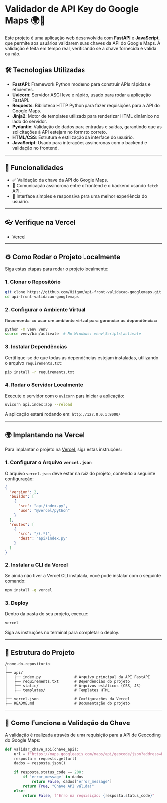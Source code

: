 
# Validador de API Key do Google Maps 🌍🔑

Este projeto é uma aplicação web desenvolvida com **FastAPI** e **JavaScript**, que permite aos usuários validarem suas chaves da API do Google Maps. A validação é feita em tempo real, verificando se a chave fornecida é válida ou não.

## 🛠️ Tecnologias Utilizadas

- **FastAPI**: Framework Python moderno para construir APIs rápidas e eficientes.
- **Uvicorn**: Servidor ASGI leve e rápido, usado para rodar a aplicação FastAPI.
- **Requests**: Biblioteca HTTP Python para fazer requisições para a API do Google Maps.
- **Jinja2**: Motor de templates utilizado para renderizar HTML dinâmico no lado do servidor.
- **Pydantic**: Validação de dados para entradas e saídas, garantindo que as solicitações à API estejam no formato correto.
- **HTML/CSS**: Estrutura e estilização da interface do usuário.
- **JavaScript**: Usado para interações assíncronas com o backend e validação no frontend.

---

## 🚀 Funcionalidades

- ✅ Validação da chave da API do Google Maps.
- 📡 Comunicação assíncrona entre o frontend e o backend usando `fetch` API.
- 🎨 Interface simples e responsiva para uma melhor experiência do usuário.

---

## 👓 Verifique na Vercel

- [Vercel](https://api-front-validacao-googlemaps.vercel.app/)

---

## ⚙️ Como Rodar o Projeto Localmente

Siga estas etapas para rodar o projeto localmente:

### 1. Clonar o Repositório
```bash
git clone https://github.com/Hiigum/api-front-validacao-googlemaps.git
cd api-front-validacao-googlemaps
```

### 2. Configurar o Ambiente Virtual
Recomenda-se usar um ambiente virtual para gerenciar as dependências:
```bash
python -m venv venv
source venv/bin/activate  # No Windows: venv\Scripts\activate
```

### 3. Instalar Dependências
Certifique-se de que todas as dependências estejam instaladas, utilizando o arquivo `requirements.txt`:
```bash
pip install -r requirements.txt
```

### 4. Rodar o Servidor Localmente
Execute o servidor com o `uvicorn` para iniciar a aplicação:
```bash
uvicorn api.index:app --reload
```
A aplicação estará rodando em: `http://127.0.0.1:8000/`

---

## 🌍 Implantando na Vercel

Para implantar o projeto na [Vercel](https://vercel.com), siga estas instruções:

### 1. Configurar o Arquivo `vercel.json`
O arquivo `vercel.json` deve estar na raiz do projeto, contendo a seguinte configuração:

```json
{
  "version": 2,
  "builds": [
    {
      "src": "api/index.py",
      "use": "@vercel/python"
    }
  ],
  "routes": [
    {
      "src": "/(.*)",
      "dest": "api/index.py"
    }
  ]
}
```

### 2. Instalar a CLI da Vercel
Se ainda não tiver a Vercel CLI instalada, você pode instalar com o seguinte comando:
```bash
npm install -g vercel
```

### 3. Deploy
Dentro da pasta do seu projeto, execute:
```bash
vercel
```
Siga as instruções no terminal para completar o deploy.

---

## 📂 Estrutura do Projeto

```
/nome-do-repositorio
│
├── api/
│   ├── index.py               # Arquivo principal da API FastAPI
│   ├── requirements.txt       # Dependências do projeto
│   ├── static/                # Arquivos estáticos (CSS, JS)
│   ├── templates/             # Templates HTML
│
├── vercel.json                # Configurações da Vercel
├── README.md                  # Documentação do projeto
```

---

## 🔑 Como Funciona a Validação da Chave

A validação é realizada através de uma requisição para a API de Geocoding do Google Maps:

```python
def validar_chave_api(chave_api):
    url = f"https://maps.googleapis.com/maps/api/geocode/json?address=New+York&key={chave_api}"
    resposta = requests.get(url)
    dados = resposta.json()

    if resposta.status_code == 200:
        if 'error_message' in dados:
            return False, dados['error_message']
        return True, "Chave API válida!"
    else:
        return False, f"Erro na requisição: {resposta.status_code}"
```



